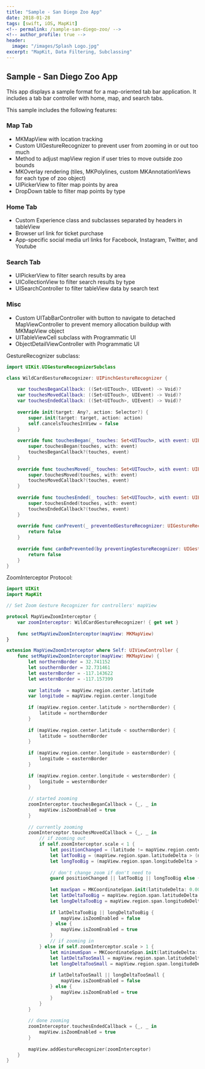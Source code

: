 ```yaml
---
title: "Sample - San Diego Zoo App"
date: 2018-01-28
tags: [swift, iOS, MapKit]
<!-- permalink: /sample-san-diego-zoo/ -->
<!-- author_profile: true -->
header:
  image: "/images/Splash Logo.jpg"
excerpt: "MapKit, Data Filtering, Subclassing"
---
```


<!-- <img src="{{ site.url }}{{ site.baseurl }}/images/Splash Logo.jpg" alt="linearly separable data"> -->

## Sample - San Diego Zoo App

This app displays a sample format for a map-oriented tab bar application. It includes a tab bar controller with home, map, and search tabs.

This sample includes the following features:

### Map Tab

* MKMapView with location tracking
* Custom UIGestureRecognizer to prevent user from zooming in or out too much
* Method to adjust mapView region if user tries to move outside zoo bounds
* MKOverlay rendering (tiles, MKPolylines, custom MKAnnotationViews for each type of zoo object)
* UIPickerView to filter map points by area
* DropDown table to filter map points by type

### Home Tab

* Custom Experience class and subclasses separated by headers in tableView
* Browser url link for ticket purchase
* App-specific social media url links for Facebook, Instagram, Twitter, and Youtube

### Search Tab

* UIPickerView to filter search results by area
* UICollectionView to filter search results by type
* UISearchController to filter tableView data by search text

### Misc

* Custom UITabBarController with button to navigate to detached MapViewController to prevent memory allocation buildup with MKMapView object
* UITableViewCell subclass with Programmatic UI
* ObjectDetailViewController with Programmatic UI


GestureRecognizer subclass:

```swift
import UIKit.UIGestureRecognizerSubclass

class WildCardGestureRecognizer: UIPinchGestureRecognizer {
    
    var touchesBeganCallback: ((Set<UITouch>, UIEvent) -> Void)?
    var touchesMovedCallback: ((Set<UITouch>, UIEvent) -> Void)?
    var touchesEndedCallback: ((Set<UITouch>, UIEvent) -> Void)?
    
    override init(target: Any?, action: Selector?) {
        super.init(target: target, action: action)
        self.cancelsTouchesInView = false
    }
    
    override func touchesBegan(_ touches: Set<UITouch>, with event: UIEvent) {
        super.touchesBegan(touches, with: event)
        touchesBeganCallback?(touches, event)
    }
    
    override func touchesMoved(_ touches: Set<UITouch>, with event: UIEvent) {
        super.touchesMoved(touches, with: event)
        touchesMovedCallback?(touches, event)
    }
    
    override func touchesEnded(_ touches: Set<UITouch>, with event: UIEvent) {
        super.touchesEnded(touches, with: event)
        touchesEndedCallback?(touches, event)
    }
    
    override func canPrevent(_ preventedGestureRecognizer: UIGestureRecognizer) -> Bool {
        return false
    }
    
    override func canBePrevented(by preventingGestureRecognizer: UIGestureRecognizer) -> Bool {
        return false
    }
}
```

ZoomInterceptor Protocol:

```swift
import UIKit
import MapKit

// Set Zoom Gesture Recognizer for controllers' mapView

protocol MapViewZoomInterceptor {
    var zoomInterceptor: WildCardGestureRecognizer! { get set }
    
    func setMapViewZoomInterceptor(mapView: MKMapView)
}

extension MapViewZoomInterceptor where Self: UIViewController {
    func setMapViewZoomInterceptor(mapView: MKMapView) {
        let northernBorder = 32.741152
        let southernBorder = 32.731461
        let easternBorder = -117.143622
        let westernBorder = -117.157399
        
        var latitude  = mapView.region.center.latitude
        var longitude = mapView.region.center.longitude
        
        if (mapView.region.center.latitude > northernBorder) {
            latitude = northernBorder
        }
        
        if (mapView.region.center.latitude < southernBorder) {
            latitude = southernBorder
        }
        
        if (mapView.region.center.longitude > easternBorder) {
            longitude = easternBorder
        }
        
        if (mapView.region.center.longitude < westernBorder) {
            longitude = westernBorder
        }
        
        // started zooming
        zoomInterceptor.touchesBeganCallback = {_, _ in
            mapView.isZoomEnabled = true
        }
        
        // currently zooming
        zoomInterceptor.touchesMovedCallback = {_, _ in
            // if zooming out
            if self.zoomInterceptor.scale < 1 {
                let positionChanged = (latitude != mapView.region.center.latitude || longitude != mapView.region.center.longitude)
                let latTooBig = (mapView.region.span.latitudeDelta > (northernBorder - southernBorder))
                let longTooBig = (mapView.region.span.longitudeDelta > (easternBorder - westernBorder))
                
                // don't change zoom if don't need to
                guard positionChanged || latTooBig || longTooBig else { return }
                
                let maxSpan = MKCoordinateSpan.init(latitudeDelta: 0.007, longitudeDelta: 0.007)
                let latDeltaTooBig = mapView.region.span.latitudeDelta > maxSpan.latitudeDelta
                let longDeltaTooBig = mapView.region.span.longitudeDelta > maxSpan.longitudeDelta
                
                if latDeltaTooBig || longDeltaTooBig {
                    mapView.isZoomEnabled = false
                } else {
                    mapView.isZoomEnabled = true
                }
                // if zooming in
            } else if self.zoomInterceptor.scale > 1 {
                let minimumSpan = MKCoordinateSpan.init(latitudeDelta: 0.002, longitudeDelta: 0.002)
                let latDeltaTooSmall = mapView.region.span.latitudeDelta < minimumSpan.latitudeDelta
                let longDeltaTooSmall = mapView.region.span.longitudeDelta < minimumSpan.longitudeDelta
                
                if latDeltaTooSmall || longDeltaTooSmall {
                    mapView.isZoomEnabled = false
                } else {
                    mapView.isZoomEnabled = true
                }
            }
        }
        
        // done zooming
        zoomInterceptor.touchesEndedCallback = {_, _ in
            mapView.isZoomEnabled = true
        }
        
        mapView.addGestureRecognizer(zoomInterceptor)
    }
}
```
